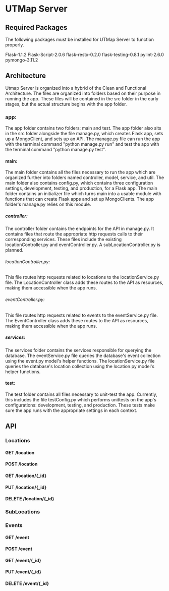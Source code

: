 # UTMap Server

## Required Packages

The following packages must be installed for UTMap Server to function properly.

Flask-1.1.2
Flask-Script-2.0.6
flask-restx-0.2.0
flask-testing-0.8.1
pylint-2.6.0
pymongo-3.11.2

## Architecture

Utmap Server is organized into a hybrid of the Clean and Functional Architecture.  The files are organized into folders based on their purpose in running the app.  These files will be contained in the src folder in the early stages, but the actual structure begins with the app folder.

### app:

The app folder contains two folders: main and test.  The app folder also sits in the src folder alongside the file manage.py, which creates Flask app, sets up a MongoClient, and sets up an API.  The manage.py file can run the app with the terminal command "python manage.py run" and test the app with the terminal command "python manage.py test".

#### main:

The main folder contains all the files necessary to run the app which are organized further into folders named controller, model, service, and util.  The main folder also contains config.py, which contains three configuration settings, development, testing, and production, for a Flask app.  The main folder contains an initializer file which turns main into a usable module with functions that can create Flask apps and set up MongoClients.  The app folder's manage.py relies on this module.

##### controller:

The controller folder contains the endpoints for the API in manage.py.  It contains files that route the appropriate http requests calls to their corresponding services.  These files include the existing locationController.py and eventController.py.  A subLocationController.py is planned.

###### locationController.py:

This file routes http requests related to locations to the locationService.py file.  The LocationController class adds these routes to the API as resources, making them accessible when the app runs.

###### eventController.py:

This file routes http requests related to events to the eventService.py file.  The EventController class adds these routes to the API as resources, making them accessible when the app runs.

##### services:

The services folder contains the services responsible for querying the database.  The eventService.py file queries the database's event collection using the event.py model's helper functions.  The locationService.py file queries the database's location collection using the location.py model's helper functions.

#### test:

The test folder contains all files necessary to unit-test the app.  Currently, this includes the file testConfig.py which performs unittests on the app's configurations: development, testing, and production. These tests make sure the app runs with the appropriate settings in each context.

## API

### Locations

#### GET /location

#### POST /location

#### GET /location/{_id}

#### PUT /location/{_id}

#### DELETE /location/{_id}

### SubLocations

### Events

#### GET /event

#### POST /event

#### GET /event/{_id}

#### PUT /event/{_id}

#### DELETE /event/{_id}